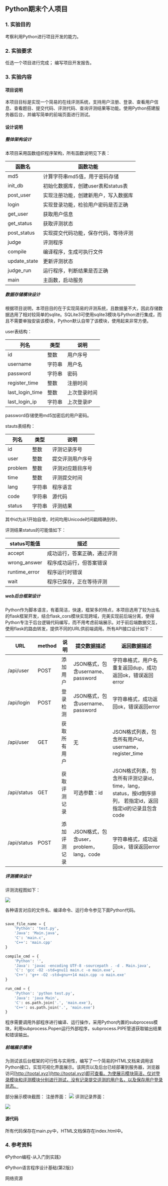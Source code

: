 ## Python期末个人项目

### 1. 实验目的
考察利用Python进行项目开发的能力。

### 2. 实验要求
任选一个项目进行完成；
编写项目开发报告。

### 3. 实验内容

#### 项目说明
本项目目标是实现一个简易的在线评测系统，支持用户注册、登录、查看用户信息、查看题目、提交代码、评测代码、查询评测结果等功能。使用Python搭建服务器后台，并编写简单的前端页面进行测试。

#### 设计说明
##### 整体架构设计
本项目采用函数组织程序架构，所有函数说明见下表：

|    函数名     |             函数功能              |
| ------------ | --------------------------------- |
| md5          | 计算字符串md5值，用于密码存储       |
| init_db      | 初始化数据库，创建user表和status表 |
| post_user    | 实现注册功能，创建新用户，写入数据库 |
| login        | 实现登录功能，检验用户密码是否正确   |
| get_user     | 获取用户信息                       |
| get_status   | 获取评测状态                       |
| post_status  | 实现提交代码功能，保存代码，等待评测 |
| judge        | 评测程序                          |
| compile      | 编译程序，生成可执行文件            |
| update_state | 更新评测状态                       |
| judge_run    | 运行程序，判断结果是否正确          |
| main         | 主函数，启动服务                   |

##### 数据存储模块设计
根据项目说明，本项目目的在于实现简易的评测系统，且数据量不大，因此存储数据选用了相对较简单的sqlite。SQLite3可使用sqlite3模块与Python进行集成，而且不需要单独安装该模块，Python默认自带了该模块，使用起来非常方便。

user表结构：
     
|       列名        |  类型  |    说明     |
| ----------------- | ----- | ----------- |
| id                | 整数   | 用户序号     |
| username          | 字符串 | 用户名      |
| password          | 字符串 | 密码        |
| register_time     | 整数   | 注册时间     |
| last_login_time | 整数   | 上次登录时间 |
| last_login_ip   | 字符串 | 上次登录IP   |

password存储使用md5加密后的用户密码。

stauts表结构：
  
|  列名   |  类型  |      说明       |
| ------- | ----- | --------------- |
| id      | 整数   | 评测记录序号     |
| user    | 整数   | 提交评测用户序号 |
| problem | 整数   | 评测对应题目序号 |
| time    | 整数   | 评测提交时间     |
| lang    | 字符串 | 程序语言        |
| code    | 字符串 | 源代码          |
| status  | 字符串 | 评测结果        |

其中id为从1开始自增，时间均用Unicode时间戳精确到秒。

评测结果status的可能值如下：

|  status可能值  |            描述            |
| ------------- | ------------------------- |
| accept        | 成功运行，答案正确，通过评测 |
| wrong_answer  | 程序成功运行，但答案错误     |
| runtime_error | 程序运行时错误              |
| wait          | 程序已保存，正在等待评测     |

##### web后台框架设计
Python作为脚本语言，有着简洁，快速，框架多的特点，本项目选用了较为出名的flask框架开发，结合flask_cors模块实现跨域，完美实现前后端分离，使得Python专注于后台逻辑代码编写，而不用考虑前端展示。对于前后端数据交互，使用flask的路由转发，提供不同的URL供前端调用。所有API接口设计如下：

      

|     URL     | method |    说明     |              提交数据描述               |                                             返回数据描述                                             |
| ----------- | ------ | ----------- | -------------------------------------- | -------------------------------------------------------------------------------------------------- |
| /api/user   | POST   | 添加用户     | JSON格式，包含username、password        | 字符串格式，用户名重复返回dup，成功返回ok，错误返回error                                                |
| /api/login  | POST   | 登录检测     | JSON格式，包含username、password        | 字符串格式，成功返回ok，错误返回error                                                                 |
| /api/user   | GET    | 获取所有用户 | 无                                     | JSON格式列表，包含所有用户id，username，register_time                                                 |
| /api/status | GET    | 获取评测记录 | 可选参数：id                           | JSON格式列表，包含所有评测记录id，time，lang，status，按id倒序排列，  若指定id，返回指定id的记录且包含code |
| /api/status | POST   | 添加评测记录 | JSON格式，包含user，problem，lang，code | 字符串格式，成功返回ok，错误返回error                                                                 |


##### 评测模块设计
评测流程图如下：

![](images/20191114222413436_15058.png)


各种语言对应的文件名、编译命令、运行命令参见下面Python代码。

```py

save_file_name = {
    'Python': 'test.py',
    'Java': 'Main.java',
    'C': 'main.c',
    'C++': 'main.cpp'
}

compile_cmd = {
    'Python': '',
    'Java': 'javac -encoding UTF-8 -sourcepath . -d . Main.java',
    'C': 'gcc -O2 -std=gnu11 main.c -o main.exe',
    'C++': 'g++ -O2 -std=gnu++14 main.cpp -o main.exe'
}

run_cmd = {
    'Python': 'python test.py',
    'Java': 'java Main',
    'C': os.path.join('.', 'main.exe'),
    'C++': os.path.join('.', 'main.exe')
}
```

程序需要调用外部程序进行编译、运行操作，采用Python内置的subprocess模块，利用subprocess.Popen运行外部程序，subprocess.PIPE管道获取输出结果和错误输出。

##### 前端展示模块
为测试该后台框架的可行性与实用性，编写了一个简易的HTML文档来调用该Python接口，实现可视化界面展示。该网页以及后台已经部署到服务器，浏览器访问[http://tootal.xyz](http://tootal.xyz)即可查看。为使展示模块简洁，仅对登录模块和评测模块分别进行测试，没有记录提交评测的用户名，以及保存用户登录状态。

部分展示模块截图：
注册界面：
![](images/20191114223739885_23998.png)
评测记录界面：

![](images/20191114224004310_23006.png)


#### 源代码
所有代码保存在main.py中，HTML文档保存在index.html中。

### 4. 参考资料

《Python编程-从入门到实践》

《Python语言程序设计基础(第2版)》

网络资源
